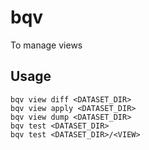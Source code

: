 # bqv
To manage views

## Usage
```
bqv view diff <DATASET_DIR>
bqv view apply <DATASET_DIR>
bqv view dump <DATASET_DIR>
bqv test <DATASET_DIR>
bqv test <DATASET_DIR>/<VIEW>
```
